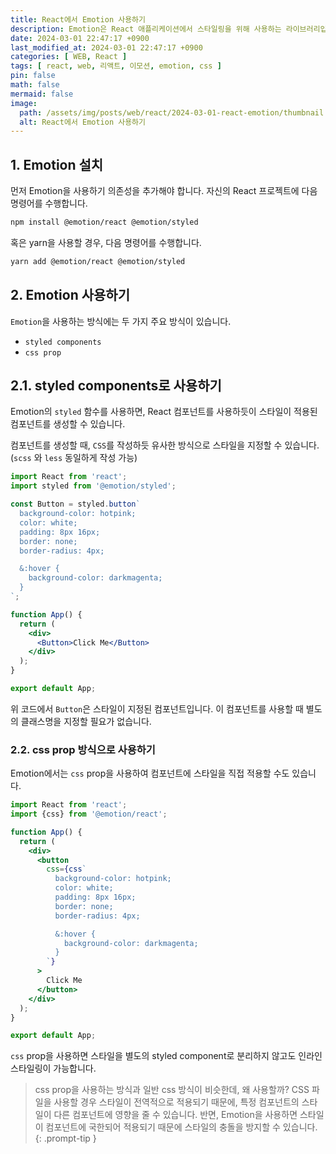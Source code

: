 ```yaml
---
title: React에서 Emotion 사용하기
description: Emotion은 React 애플리케이션에서 스타일링을 위해 사용하는 라이브러리입니다. CSS-in-JS 방식으로 스타일을 작성할 수 있게 해주며, 컴포넌트 수준에서 스타일을 정의할 수 있습니다. 본 글에서는 emotion에 대해 설명합니다.
date: 2024-03-01 22:47:17 +0900
last_modified_at: 2024-03-01 22:47:17 +0900
categories: [ WEB, React ]
tags: [ react, web, 리액트, 이모션, emotion, css ]
pin: false
math: false
mermaid: false
image:
  path: /assets/img/posts/web/react/2024-03-01-react-emotion/thumbnail.webp
  alt: React에서 Emotion 사용하기
---
```


## 1. Emotion 설치

먼저 Emotion을 사용하기 의존성을 추가해야 합니다. 자신의 React 프로젝트에 다음 명령어를 수행합니다.

```bash
npm install @emotion/react @emotion/styled
```

혹은 yarn을 사용할 경우, 다음 명령어를 수행합니다.

```bash
yarn add @emotion/react @emotion/styled
```

## 2. Emotion 사용하기

`Emotion`을 사용하는 방식에는 두 가지 주요 방식이 있습니다.

- `styled components`
- `css prop`

## 2.1. styled components로 사용하기

Emotion의 `styled` 함수를 사용하면, React 컴포넌트를 사용하듯이 스타일이 적용된 컴포넌트를 생성할 수 있습니다.

컴포넌트를 생성할 때, `CSS`를 작성하듯 유사한 방식으로 스타일을 지정할 수 있습니다. (`scss` 와 `less` 동일하게 작성 가능)

```jsx
import React from 'react';
import styled from '@emotion/styled';

const Button = styled.button`
  background-color: hotpink;
  color: white;
  padding: 8px 16px;
  border: none;
  border-radius: 4px;

  &:hover {
    background-color: darkmagenta;
  }
`;

function App() {
  return (
    <div>
      <Button>Click Me</Button>
    </div>
  );
}

export default App;
```

위 코드에서 `Button`은 스타일이 지정된 컴포넌트입니다. 이 컴포넌트를 사용할 때 별도의 클래스명을 지정할 필요가 없습니다.

### 2.2. css prop 방식으로 사용하기

Emotion에서는 `css` prop을 사용하여 컴포넌트에 스타일을 직접 적용할 수도 있습니다.

```jsx
import React from 'react';
import {css} from '@emotion/react';

function App() {
  return (
    <div>
      <button
        css={css`
          background-color: hotpink;
          color: white;
          padding: 8px 16px;
          border: none;
          border-radius: 4px;

          &:hover {
            background-color: darkmagenta;
          }
        `}
      >
        Click Me
      </button>
    </div>
  );
}

export default App;
```

`css` prop을 사용하면 스타일을 별도의 styled component로 분리하지 않고도 인라인 스타일링이 가능합니다.

> css prop을 사용하는 방식과 일반 css 방식이 비슷한데, 왜 사용할까?
> CSS 파일을 사용할 경우 스타일이 전역적으로 적용되기 때문에, 특정 컴포넌트의 스타일이 다른 컴포넌트에 영향을 줄 수 있습니다. 반면, Emotion을 사용하면 스타일이 컴포넌트에 국한되어 적용되기 때문에 스타일의 충돌을 방지할 수 있습니다.
{: .prompt-tip }
